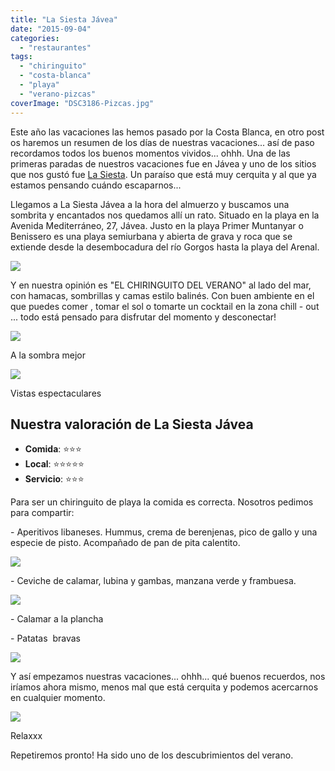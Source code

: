 ```yaml
---
title: "La Siesta Jávea"
date: "2015-09-04"
categories:
  - "restaurantes"
tags:
  - "chiringuito"
  - "costa-blanca"
  - "playa"
  - "verano-pizcas"
coverImage: "DSC3186-Pizcas.jpg"
---
```


Este año las vacaciones las hemos pasado por la Costa Blanca, en otro post os haremos un resumen de los días de nuestras vacaciones... así de paso recordamos todos los buenos momentos vividos... ohhh. Una de las primeras paradas de nuestros vacaciones fue en Jávea y uno de los sitios que nos gustó fue [La Siesta](http://www.siestajavea.com/). Un paraíso que está muy cerquita y al que ya estamos pensando cuándo escaparnos...

Llegamos a La Siesta Jávea a la hora del almuerzo y buscamos una sombrita y encantados nos quedamos allí un rato. Situado en la playa en la Avenida Mediterráneo, 27, Jávea. Justo en la playa Primer Muntanyar o Benissero es una playa semiurbana y abierta de grava y roca que se extiende desde la desembocadura del río Gorgos hasta la playa del Arenal.

![](images/IMG_20150807_132257-Pizcas.jpg)

Y en nuestra opinión es "EL CHIRINGUITO DEL VERANO" al lado del mar, con hamacas, sombrillas y camas estilo balinés. Con buen ambiente en el que puedes comer , tomar el sol o tomarte un cocktail en la zona chill - out ... todo está pensado para disfrutar del momento y desconectar!

![](images/IMG_20150807_123205-Pizcas.jpg)

A la sombra mejor

![](images/IMG_20150807_122620-Pizcas.jpg)

Vistas espectaculares

## Nuestra valoración de La Siesta Jávea

- **Comida**: ⭐⭐⭐
- **Local**: ⭐⭐⭐⭐⭐
- **Servicio**: ⭐⭐⭐

Para ser un chiringuito de playa la comida es correcta. Nosotros pedimos para compartir:

\- Aperitivos libaneses. Hummus, crema de berenjenas, pico de gallo y una especie de pisto. Acompañado de pan de pita calentito.

![](images/IMG_20150807_124633-Pizcas.jpg)

\- Ceviche de calamar, lubina y gambas, manzana verde y frambuesa.

![](images/IMG_20150807_124639-Pizcas.jpg)

\- Calamar a la plancha

\- Patatas  bravas

![](images/IMG_20150807_124649-Pizcas.jpg)

Y así empezamos nuestras vacaciones... ohhh... qué buenos recuerdos, nos iríamos ahora mismo, menos mal que está cerquita y podemos acercarnos en cualquier momento.

![](images/DSC3186-Pizcas.jpg)

Relaxxx

Repetiremos pronto! Ha sido uno de los descubrimientos del verano.
